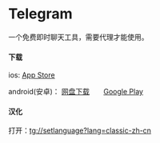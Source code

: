 # Telegram

一个免费即时聊天工具，需要代理才能使用。

#### 下载

ios:  <a href="https://apps.apple.com/cn/app/telegram-messenger/id686449807" target="_blank">App Store</a>


android(安卓)： <a href="https://share.weiyun.com/57aklRS" target="_blank">网盘下载</a>　　<a href="https://play.google.com/store/apps/details?id=org.telegram.messenger" target="_blank">Google Play</a>

#### 汉化

打开：<a href="tg://setlanguage?lang=classic-zh-cn" target="_blank">tg://setlanguage?lang=classic-zh-cn</a>

